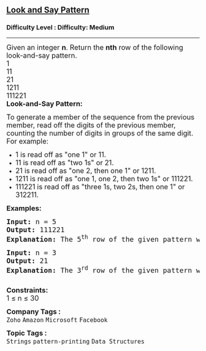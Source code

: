 <h2><a href="https://www.geeksforgeeks.org/problems/decode-the-pattern1138/1">Look and Say Pattern</a></h2><h3>Difficulty Level : Difficulty: Medium</h3><hr><div class="problems_problem_content__Xm_eO"><p><span style="font-size: 18px;">Given an integer <strong>n</strong>.&nbsp;Return&nbsp;the <strong>nth</strong> row of the following look-and-say pattern.<br>1<br>11<br>21<br>1211<br>111221<br><strong>Look-and-Say Pattern:</strong></span></p>
<p><span style="font-size: 18px;">To generate a member of the sequence from the previous member, read off the digits of the previous member, counting the number of digits in groups of the same digit. For example:</span></p>
<ul>
<li><span style="font-size: 18px;">1 is read off as "one 1" or 11.</span></li>
<li><span style="font-size: 18px;">11 is read off as "two 1s" or 21.</span></li>
<li><span style="font-size: 18px;">21 is read off as "one 2, then one 1" or 1211.</span></li>
<li><span style="font-size: 18px;">1211 is read off as "one 1, one 2, then two 1s" or 111221.</span></li>
<li><span style="font-size: 18px;">111221 is read off as "three 1s, two 2s, then one 1" or 312211.</span></li>
</ul>
<p><span style="font-size: 18px;"><strong>Examples:</strong></span></p>
<pre style="position: relative;"><span style="font-size: 18px;"><strong>Input: </strong>n = 5
<strong>Output:</strong> 111221
<strong>Explanation: </strong>The 5<sup>th</sup> row of the given pattern will be 111221.</span><div class="open_grepper_editor" title="Edit &amp; Save To Grepper"></div></pre>
<pre style="position: relative;"><span style="font-size: 18px;"><strong>Input: </strong>n = 3
<strong>Output:</strong> 21
<strong>Explanation: </strong>The 3<sup>rd</sup> row of the given pattern will be 21.</span><div class="open_grepper_editor" title="Edit &amp; Save To Grepper"></div></pre>
<p><br><span style="font-size: 18px;"><strong>Constraints:</strong><br>1 ≤ n ≤ 30</span></p></div><p><span style=font-size:18px><strong>Company Tags : </strong><br><code>Zoho</code>&nbsp;<code>Amazon</code>&nbsp;<code>Microsoft</code>&nbsp;<code>Facebook</code>&nbsp;<br><p><span style=font-size:18px><strong>Topic Tags : </strong><br><code>Strings</code>&nbsp;<code>pattern-printing</code>&nbsp;<code>Data Structures</code>&nbsp;